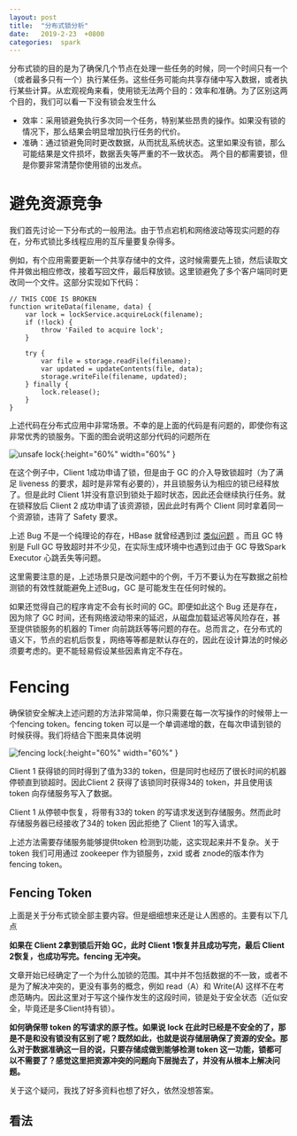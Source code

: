 ```yaml
---
layout: post
title:  "分布式锁分析"
date:   2019-2-23  +0800
categories:  spark
---
```



分布式锁的目的是为了确保几个节点在处理一些任务的时候，同一个时间只有一个（或者最多只有一个）执行某任务。这些任务可能向共享存储中写入数据，或者执行某些计算。从宏观视角来看，使用锁无法两个目的：效率和准确。为了区别这两个目的，我们可以看一下没有锁会发生什么
* 效率：采用锁避免执行多次同一个任务，特别某些昂贵的操作。如果没有锁的情况下，那么结果会明显增加执行任务的代价。
* 准确：通过锁避免同时更改数据，从而扰乱系统状态。这里如果没有锁，那么可能结果是文件损坏，数据丢失等严重的不一致状态。
两个目的都需要锁，但是你要非常清楚你使用锁的出发点。

# 避免资源竞争
我们首先讨论一下分布式的一般用法。由于节点宕机和网络波动等现实问题的存在，分布式锁比多线程应用的互斥量要复杂得多。

例如，有个应用需要更新一个共享存储中的文件，这时候需要先上锁，然后读取文件并做出相应修改，接着写回文件，最后释放锁。这里锁避免了多个客户端同时更改同一个文件。这部分实现如下代码：

```
// THIS CODE IS BROKEN
function writeData(filename, data) {
    var lock = lockService.acquireLock(filename);
    if (!lock) {
        throw 'Failed to acquire lock';
    }
 
    try {
        var file = storage.readFile(filename);
        var updated = updateContents(file, data);
        storage.writeFile(filename, updated);
    } finally {
        lock.release();
    }
}
```

上述代码在分布式应用中非常场景。不幸的是上面的代码是有问题的，即使你有这非常优秀的锁服务。下面的图会说明这部分代码的问题所在

![unsafe lock](https://mitisky.github.io/images/lock/unsafe-lock.png ){:height="60%" width="60%" }

在这个例子中，Client 1成功申请了锁，但是由于 GC 的介入导致锁超时（为了满足 liveness 的要求，超时是非常有必要的），并且锁服务认为相应的锁已经释放了。但是此时 Client 1并没有意识到锁处于超时状态，因此还会继续执行任务。就在锁释放后 Client 2 成功申请了该资源锁，因此此时有两个 Client 同时拿着同一个资源锁，违背了 Safety 要求。

上述 Bug 不是一个纯理论的存在，HBase 就曾经遇到过 [类似问题](http://www.slideshare.net/enissoz/hbase-and-hdfs-understanding-filesystem-usage) 。而且 GC 特别是 Full GC 导致超时并不少见，在实际生成环境中也遇到过由于 GC 导致Spark Executor 心跳丢失等问题。

这里需要注意的是，上述场景只是改问题中的个例，千万不要认为在写数据之前检测锁的有效性就能避免上述Bug，GC 是可能发生在任何时候的。

如果还觉得自己的程序肯定不会有长时间的 GC。即便如此这个 Bug 还是存在，因为除了 GC 时间，还有网络波动带来的延迟，从磁盘加载延迟等风险存在，甚至提供锁服务的机器的 Timer 向前跳跃等等问题的存在。总而言之，在分布式的语义下，节点的宕机后恢复，网络等等都是默认存在的，因此在设计算法的时候必须要考虑的。更不能轻易假设某些因素肯定不存在。

# Fencing
确保锁安全解决上述问题的方法非常简单，你只需要在每一次写操作的时候带上一个fencing token。fencing token 可以是一个单调递增的数，在每次申请到锁的时候获得。我们将结合下图来具体说明

![fencing lock](https://mitisky.github.io/images/lock/fencing-tokens.png){:height="60%" width="60%" }

Client 1 获得锁的同时得到了值为33的 token，但是同时也经历了很长时间的机器停顿直到锁超时。因此Client 2 获得了该锁同时获得34的 token，并且使用该 token 向存储服务写入了数据。
 
Client 1 从停顿中恢复，将带有33的 token 的写请求发送到存储服务。然而此时存储服务器已经接收了34的 token 因此拒绝了 Client 1的写入请求。

上述方法需要存储服务能够提供token 检测到功能，这实现起来并不复杂。关于 token 我们可用通过 zookeeper 作为锁服务，zxid 或者 znode的版本作为 fencing token。

## Fencing Token
上面是关于分布式锁全部主要内容。但是细细想来还是让人困惑的。主要有以下几点

**如果在 Client 2拿到锁后开始 GC，此时 Client 1恢复并且成功写完，最后 Client 2恢复，也成功写完。fencing 无冲突。**

文章开始已经确定了一个为什么加锁的范围。其中并不包括数据的不一致，或者不是为了解决冲突的，更没有事务的概念，例如 read（A）和 Write(A) 这样不在考虑范畴内。因此这里对于写这个操作发生的这段时间，锁是处于安全状态（近似安全，毕竟还是多Client持有锁）。

**如何确保带 token 的写请求的原子性。如果说 lock 在此时已经是不安全的了，那是不是和没有锁没有区别了呢？既然如此，也就是说存储层确保了资源的安全。那么对于数据准确这一目的说，只要存储成做到能够检测 token 这一功能，锁都可以不需要了？感觉这里把资源冲突的问题向下层抛去了，并没有从根本上解决问题。**

关于这个疑问，我找了好多资料也想了好久，依然没想答案。

## 看法

